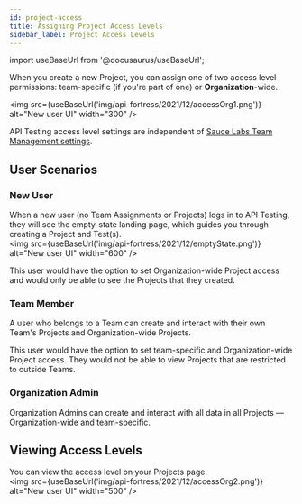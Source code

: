 ```yaml
---
id: project-access
title: Assigning Project Access Levels
sidebar_label: Project Access Levels
---
```


import useBaseUrl from '@docusaurus/useBaseUrl';


When you create a new Project, you can assign one of two access level permissions: team-specific (if you're part of one) or **Organization**-wide.

<img src={useBaseUrl('img/api-fortress/2021/12/accessOrg1.png')} alt="New user UI" width="300" />

API Testing access level settings are independent of [Sauce Labs Team Management settings](/basics/acct-team-mgmt-hub/).



## User Scenarios

### New User
When a new user (no Team Assignments or Projects) logs in to API Testing, they will see the empty-state landing page, which guides you through creating a Project and Test(s).<br/><img src={useBaseUrl('img/api-fortress/2021/12/emptyState.png')} alt="New user UI" width="600" />

This user would have the option to set Organization-wide Project access and would only be able to see the Projects that they created.

### Team Member
A user who belongs to a Team can create and interact with their own Team's Projects and Organization-wide Projects.

This user would have the option to set team-specific and Organization-wide Project access. They would not be able to view Projects that are restricted to outside Teams.

### Organization Admin
Organization Admins can create and interact with all data in all Projects &#8212; Organization-wide and team-specific.

## Viewing Access Levels
You can view the access level on your Projects page.<br/><img src={useBaseUrl('img/api-fortress/2021/12/accessOrg2.png')} alt="New user UI" width="500" />
